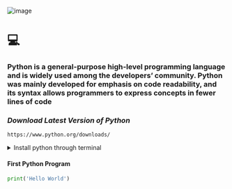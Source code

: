
![image](https://github.com/user-attachments/assets/9bf5eb3b-6a86-4041-ad4e-636e9f203390)

# 💻
### <p>Python is a general-purpose high-level programming language and is widely used among the developers’ community. Python was mainly developed for emphasis on code readability, and its syntax allows programmers to express concepts in fewer lines of code</p>

### *Download Latest Version of Python*

```
https://www.python.org/downloads/
```
<details>
  <summary>Install python through terminal</summary>

```
pip3 install python3
```
</details>


#### First Python Program
``` python
print('Hello World')

```
